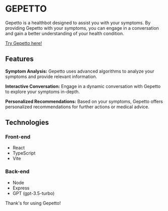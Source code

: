 # GEPETTO

Gepetto is a healthbot designed to assist you with your symptoms. By providing Gepetto with your symptoms, you can engage in a conversation and gain a better understanding of your health condition.

[Try Gepetto here!](https://gepetto-bot.vercel.app)

## Features
**Symptom Analysis:** Gepetto uses advanced algorithms to analyze your symptoms and provide relevant information.

**Interactive Conversation:** Engage in a dynamic conversation with Gepetto to explore your symptoms in-depth.

**Personalized Recommendations:** Based on your symptoms, Gepetto offers personalized recommendations for further actions or medical advice.

## Technologies
### Front-end
- React
- TypeScript
- Vite

### Back-end
- Node
- Express
- GPT (gpt-3.5-turbo)


Thank's for using Gepetto!
